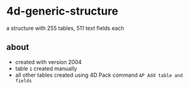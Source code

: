 # 4d-generic-structure

a structure with 255 tables, 511 text fields each

## about

* created with version 2004
* table `1` created manually
* all other tables created using 4D Pack command `AP Add table and fields`
